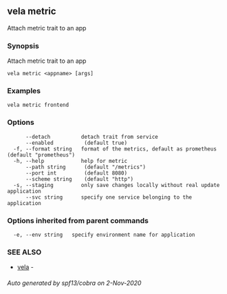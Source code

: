## vela metric

Attach metric trait to an app

### Synopsis

Attach metric trait to an app

```
vela metric <appname> [args]
```

### Examples

```
vela metric frontend
```

### Options

```
      --detach          detach trait from service
      --enabled          (default true)
  -f, --format string   format of the metrics, default as prometheus (default "prometheus")
  -h, --help            help for metric
      --path string      (default "/metrics")
      --port int         (default 8080)
      --scheme string    (default "http")
  -s, --staging         only save changes locally without real update application
      --svc string      specify one service belonging to the application
```

### Options inherited from parent commands

```
  -e, --env string   specify environment name for application
```

### SEE ALSO

* [vela](vela.md)	 - 

###### Auto generated by spf13/cobra on 2-Nov-2020
